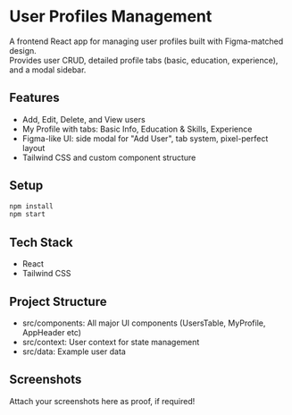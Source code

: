 # User Profiles Management

A frontend React app for managing user profiles built with Figma-matched design.  
Provides user CRUD, detailed profile tabs (basic, education, experience), and a modal sidebar.

## Features
- Add, Edit, Delete, and View users
- My Profile with tabs: Basic Info, Education & Skills, Experience
- Figma-like UI: side modal for "Add User", tab system, pixel-perfect layout
- Tailwind CSS and custom component structure

## Setup

```bash
npm install
npm start
```

## Tech Stack
- React
- Tailwind CSS

## Project Structure

- src/components: All major UI components (UsersTable, MyProfile, AppHeader etc)
- src/context: User context for state management
- src/data: Example user data

## Screenshots

Attach your screenshots here as proof, if required!

